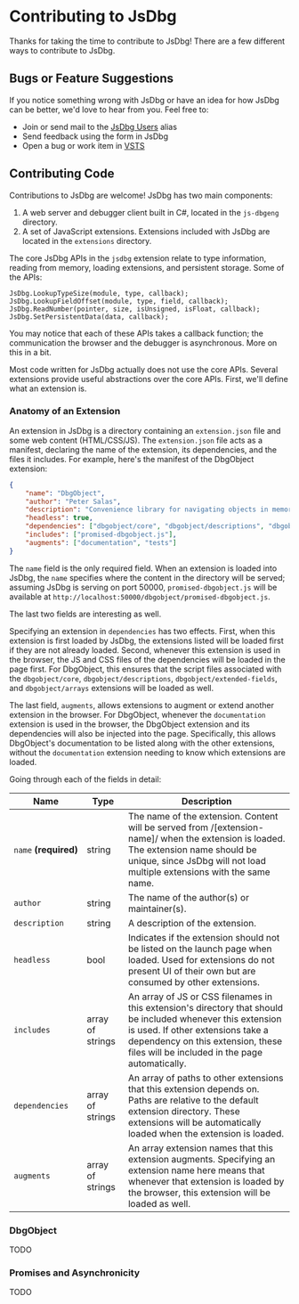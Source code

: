 # Contributing to JsDbg

Thanks for taking the time to contribute to JsDbg!  There are a few different ways to contribute to JsDbg.

## Bugs or Feature Suggestions

If you notice something wrong with JsDbg or have an idea for how JsDbg can be better, we'd love to hear from you. Feel free to:
* Join or send mail to the [JsDbg Users](mailto:jsdbgusers@microsoft.com) alias 
* Send feedback using the form in JsDbg
* Open a bug or work item in [VSTS](http://aka.ms/jsdbgwork)

## Contributing Code

Contributions to JsDbg are welcome!  JsDbg has two main components:

1. A web server and debugger client built in C#, located in the `js-dbgeng` directory.
2. A set of JavaScript extensions.  Extensions included with JsDbg are located in the `extensions` directory.

The core JsDbg APIs in the `jsdbg` extension relate to type information, reading from memory, loading extensions,
and persistent storage.  Some of the APIs:

```
JsDbg.LookupTypeSize(module, type, callback);
JsDbg.LookupFieldOffset(module, type, field, callback);
JsDbg.ReadNumber(pointer, size, isUnsigned, isFloat, callback);
JsDbg.SetPersistentData(data, callback);
```

You may notice that each of these APIs takes a callback function; the communication the browser and the debugger is asynchronous.  More on this in a bit.

Most code written for JsDbg actually does not use the core APIs.  Several extensions provide useful abstractions over the core APIs.  First, we'll define what an extension is.

### Anatomy of an Extension

An extension in JsDbg is a directory containing an `extension.json` file and some web content (HTML/CSS/JS).  The `extension.json` file acts as a manifest, declaring the name of the extension, its dependencies, and the files it includes.  For example, here's the manifest of the DbgObject extension:

```json
{
    "name": "DbgObject",
    "author": "Peter Salas",
    "description": "Convenience library for navigating objects in memory.",
    "headless": true,
    "dependencies": ["dbgobject/core", "dbgobject/descriptions", "dbgobject/extended-fields", "dbgobject/arrays"],
    "includes": ["promised-dbgobject.js"],
    "augments": ["documentation", "tests"]
}
```

The `name` field is the only required field.  When an extension is loaded into JsDbg, the `name` specifies where the content in the directory will be served; assuming JsDbg is serving on port 50000, `promised-dbgobject.js` will be available at `http://localhost:50000/dbgobject/promised-dbgobject.js`.

The last two fields are interesting as well.

Specifying an extension in `dependencies` has two effects.  First, when this extension is first loaded by JsDbg, the extensions listed will be loaded first if they are not already loaded.  Second, whenever this extension is used in the browser, the JS and CSS files of the dependencies will be loaded in the page first.  For DbgObject, this ensures that the script files associated with the `dbgobject/core`, `dbgobject/descriptions`, `dbgobject/extended-fields`, and `dbgobject/arrays` extensions will be loaded as well.

The last field, `augments`, allows extensions to augment or extend another extension in the browser.  For DbgObject, whenever the `documentation` extension is used in the browser, the DbgObject extension and its dependencies will also be injected into the page.  Specifically, this allows DbgObject's documentation to be listed along with the other extensions, without the `documentation` extension needing to know which extensions are loaded.

Going through each of the fields in detail:

Name | Type | Description
-----|------|------------
`name`&nbsp;**(required)** | string | The name of the extension.  Content will be served from /[extension-name]/ when the extension is loaded.  The extension name should be unique, since JsDbg will not load multiple extensions with the same name.
`author` | string | The name of the author(s) or maintainer(s).
`description` | string | A description of the extension.
`headless` | bool | Indicates if the extension should not be listed on the launch page when loaded.  Used for extensions do not present UI of their own but are consumed by other extensions.
`includes` | array of strings | An array of JS or CSS filenames in this extension's directory that should be included whenever this extension is used.  If other extensions take a dependency on this extension, these files will be included in the page automatically.
`dependencies` | array of strings | An array of paths to other extensions that this extension depends on.  Paths are relative to the default extension directory.  These extensions will be automatically loaded when the extension is loaded.
`augments` | array of strings | An array extension names that this extension augments.  Specifying an extension name here means that whenever that extension is loaded by the browser, this extension will be loaded as well.

### DbgObject

TODO

### Promises and Asynchronicity

TODO
